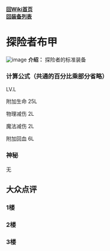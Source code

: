 [**回Wiki首页**](../README.md)   
[**回装备列表**](index.md)
# 探险者布甲
![image](https://user-images.githubusercontent.com/35645329/193940313-a3cafa7e-5f6e-479e-a057-77ee648d153e.png) **介绍：** 探险者的标准装备
### 计算公式（共通的百分比乘部分省略）
LV.L   

附加生命 25L   

物理减伤 2L   

魔法减伤 2L    

附加回血 6L   

### 神秘
无

## 大众点评
### 1楼 

### 2楼 

### 3楼 
